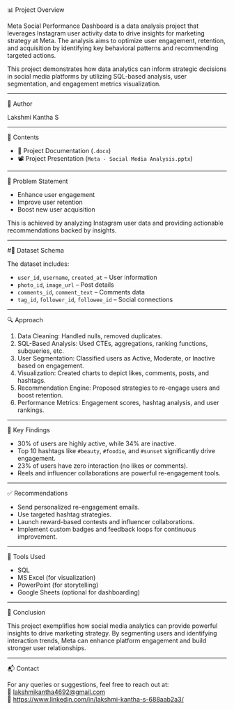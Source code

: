 📊 Project Overview

Meta Social Performance Dashboard is a data analysis project that leverages Instagram user activity data to drive insights for marketing strategy at Meta. The analysis aims to optimize user engagement, retention, and acquisition by identifying key behavioral patterns and recommending targeted actions.

This project demonstrates how data analytics can inform strategic decisions in social media platforms by utilizing SQL-based analysis, user segmentation, and engagement metrics visualization.

---

👤 Author

Lakshmi Kantha S

---

📁 Contents

- 📘 Project Documentation (`.docx`)
- 📽️ Project Presentation (`Meta - Social Media Analysis.pptx`)

---

🎯 Problem Statement

- Enhance user engagement
- Improve user retention
- Boost new user acquisition

This is achieved by analyzing Instagram user data and providing actionable recommendations backed by insights.

---

#🧩 Dataset Schema

The dataset includes:
- `user_id`, `username`, `created_at` – User information
- `photo_id`, `image_url` – Post details
- `comments_id`, `comment_text` – Comments data
- `tag_id`, `follower_id`, `followee_id` – Social connections

---

🔍 Approach

1. Data Cleaning: Handled nulls, removed duplicates.
2. SQL-Based Analysis: Used CTEs, aggregations, ranking functions, subqueries, etc.
3. User Segmentation: Classified users as Active, Moderate, or Inactive based on engagement.
4. Visualization: Created charts to depict likes, comments, posts, and hashtags.
5. Recommendation Engine: Proposed strategies to re-engage users and boost retention.
6. Performance Metrics: Engagement scores, hashtag analysis, and user rankings.

---

📌 Key Findings

- 30% of users are highly active, while 34% are inactive.
- Top 10 hashtags like `#beauty`, `#foodie`, and `#sunset` significantly drive engagement.
- 23% of users have zero interaction (no likes or comments).
- Reels and influencer collaborations are powerful re-engagement tools.

---

 ✅ Recommendations

- Send personalized re-engagement emails.
- Use targeted hashtag strategies.
- Launch reward-based contests and influencer collaborations.
- Implement custom badges and feedback loops for continuous improvement.

---

📌 Tools Used

- SQL
- MS Excel (for visualization)
- PowerPoint (for storytelling)
- Google Sheets (optional for dashboarding)

---

🏁 Conclusion

This project exemplifies how social media analytics can provide powerful insights to drive marketing strategy. By segmenting users and identifying interaction trends, Meta can enhance platform engagement and build stronger user relationships.

---

 📬 Contact

For any queries or suggestions, feel free to reach out at:  
📧 lakshmikantha4692@gmail.com  
📱 https://www.linkedin.com/in/lakshmi-kantha-s-688aab2a3/
